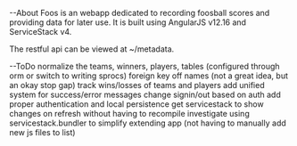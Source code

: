 ﻿--About
Foos is an webapp dedicated to recording foosball scores and providing data for later use. It is built using AngularJS v12.16 and ServiceStack v4.

The restful api can be viewed at ~/metadata.

--ToDo
normalize the teams, winners, players, tables (configured through orm or switch to writing sprocs)
foreign key off names (not a great idea, but an okay stop gap)
track wins/losses of teams and players
add unified system for success/error messages
change signin/out based on auth
add proper authentication and local persistence
get servicestack to show changes on refresh without having to recompile
investigate using servicestack.bundler to simplify extending app (not having to manually add new js files to list)